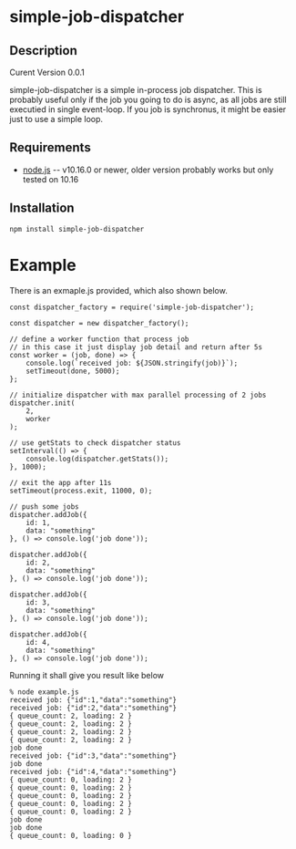 # simple-job-dispatcher

## Description

Curent Version 0.0.1

simple-job-dispatcher is a simple in-process job dispatcher. This is probably
useful only if the job you going to do is async, as all jobs are still executied
in single event-loop. If you job is synchronus, it might be easier just to use a
simple loop.

## Requirements

- [node.js](http://nodejs.org/) -- v10.16.0 or newer, older version probably
  works but only tested on 10.16

## Installation

    npm install simple-job-dispatcher

# Example

There is an exmaple.js provided, which also shown below.

    const dispatcher_factory = require('simple-job-dispatcher');

    const dispatcher = new dispatcher_factory();

    // define a worker function that process job
    // in this case it just display job detail and return after 5s
    const worker = (job, done) => {
        console.log(`received job: ${JSON.stringify(job)}`);
        setTimeout(done, 5000);
    };

    // initialize dispatcher with max parallel processing of 2 jobs
    dispatcher.init(
        2,
        worker
    );

    // use getStats to check dispatcher status
    setInterval(() => {
        console.log(dispatcher.getStats());
    }, 1000);

    // exit the app after 11s
    setTimeout(process.exit, 11000, 0);

    // push some jobs
    dispatcher.addJob({
        id: 1,
        data: "something"
    }, () => console.log('job done'));

    dispatcher.addJob({
        id: 2,
        data: "something"
    }, () => console.log('job done'));

    dispatcher.addJob({
        id: 3,
        data: "something"
    }, () => console.log('job done'));

    dispatcher.addJob({
        id: 4,
        data: "something"
    }, () => console.log('job done'));

Running it shall give you result like below

    % node example.js 
    received job: {"id":1,"data":"something"}
    received job: {"id":2,"data":"something"}
    { queue_count: 2, loading: 2 }
    { queue_count: 2, loading: 2 }
    { queue_count: 2, loading: 2 }
    { queue_count: 2, loading: 2 }
    job done
    received job: {"id":3,"data":"something"}
    job done
    received job: {"id":4,"data":"something"}
    { queue_count: 0, loading: 2 }
    { queue_count: 0, loading: 2 }
    { queue_count: 0, loading: 2 }
    { queue_count: 0, loading: 2 }
    { queue_count: 0, loading: 2 }
    job done
    job done
    { queue_count: 0, loading: 0 }
